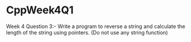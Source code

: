 # CppWeek4Q1
Week 4 Question 3:- Write a program to reverse a string and calculate the length of the string using pointers. (Do not use any string function)
